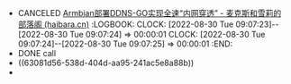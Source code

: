 - CANCELED [Armbian部署DDNS-GO实现全速“内网穿透” - 麦克斯和雪莉的部落阁 (haibara.cn)](https://blog.haibara.cn/archives/582)
  :LOGBOOK:
  CLOCK: [2022-08-30 Tue 09:07:23]--[2022-08-30 Tue 09:07:24] =>  00:00:01
  CLOCK: [2022-08-30 Tue 09:07:24]--[2022-08-30 Tue 09:07:25] =>  00:00:01
  :END:
- DONE call
- ((63081d56-538d-404d-aa95-241ac5e8a88b))
-